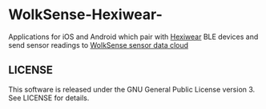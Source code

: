 # WolkSense-Hexiwear-
Applications for iOS and Android which pair with [Hexiwear](hexiwear.com) BLE devices and send sensor readings to [WolkSense sensor data cloud](https://wolksense.com) 

LICENSE
-------

This software is released under the GNU General Public License version 3. See LICENSE for details.
